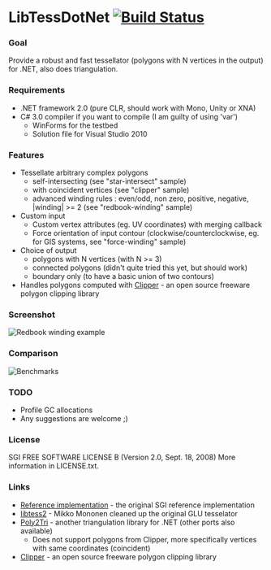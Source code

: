 LibTessDotNet [![Build Status](https://ci.appveyor.com/api/projects/status/32r7s2skrgm9ubva?svg=true)](https://ci.appveyor.com/project/speps/libtessdotnet)
=============

### Goal

Provide a robust and fast tessellator (polygons with N vertices in the output) for .NET, also does triangulation.

### Requirements

* .NET framework 2.0 (pure CLR, should work with Mono, Unity or XNA)
* C# 3.0 compiler if you want to compile (I am guilty of using 'var')
    - WinForms for the testbed
    - Solution file for Visual Studio 2010

### Features

* Tessellate arbitrary complex polygons
    - self-intersecting (see "star-intersect" sample)
    - with coincident vertices (see "clipper" sample)
    - advanced winding rules : even/odd, non zero, positive, negative, |winding| >= 2 (see "redbook-winding" sample)
* Custom input
    - Custom vertex attributes (eg. UV coordinates) with merging callback
    - Force orientation of input contour (clockwise/counterclockwise, eg. for GIS systems, see "force-winding" sample)
* Choice of output
    - polygons with N vertices (with N >= 3)
    - connected polygons (didn't quite tried this yet, but should work)
    - boundary only (to have a basic union of two contours)
* Handles polygons computed with [Clipper](http://www.angusj.com/delphi/clipper.php) - an open source freeware polygon clipping library

### Screenshot

![Redbook winding example](https://raw.github.com/speps/LibTessDotNet/master/TessBed/Misc/screenshot.png)

### Comparison

![Benchmarks](https://raw.github.com/speps/LibTessDotNet/master/TessBed/Misc/benchmarks.png)

### TODO

* Profile GC allocations
* Any suggestions are welcome ;)

### License

SGI FREE SOFTWARE LICENSE B (Version 2.0, Sept. 18, 2008)
More information in LICENSE.txt.

### Links
* [Reference implementation](http://oss.sgi.com/projects/ogl-sample) - the original SGI reference implementation
* [libtess2](http://code.google.com/p/libtess2/) - Mikko Mononen cleaned up the original GLU tesselator
* [Poly2Tri](http://code.google.com/p/poly2tri/) - another triangulation library for .NET (other ports also available)
    - Does not support polygons from Clipper, more specifically vertices with same coordinates (coincident)
* [Clipper](http://www.angusj.com/delphi/clipper.php) - an open source freeware polygon clipping library